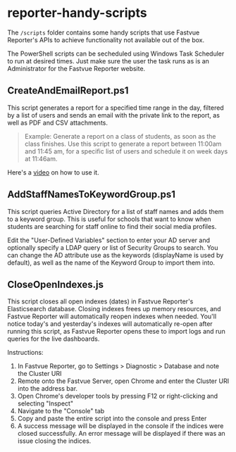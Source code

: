 # reporter-handy-scripts

The `/scripts` folder contains some handy scripts that use Fastvue Reporter's APIs to achieve functionality not available out of the box.

The PowerShell scripts can be secheduled using Windows Task Scheduler to run at desired times. Just make sure the user the task runs as is an Administrator for the Fastvue Reporter website.

## CreateAndEmailReport.ps1

This script generates a report for a specified time range in the day, filtered by a list of users and sends an email with the private link to the report, as well as PDF and CSV attachments.

> Example: Generate a report on a class of students, as soon as the class finishes. Use this script to generate a report between 11:00am and 11:45 am, for a specific list of users and schedule it on week days at 11:46am.

Here's a [video](https://www.loom.com/share/21cfc712542d434d803c0034f6accad3?sid=0937bcde-9ce0-48a0-9669-45a66601cef7) on how to use it.

## AddStaffNamesToKeywordGroup.ps1

This script queries Active Directory for a list of staff names and adds them to a keyword group. This is useful for schools that want to know when students are searching for staff online to find their social media profiles.

Edit the "User-Defined Variables" section to enter your AD server and optionally specify a LDAP query or list of Security Groups to search. You can change the AD attribute use as the keywords (displayName is used by default), as well as the name of the Keyword Group to import them into.

## CloseOpenIndexes.js

This script closes all open indexes (dates) in Fastvue Reporter's Elasticsearch database. Closing indexes frees up memory resources, and Fastvue Reporter will automatically reopen indexes when needed. You'll notice today's and yesterday's indexes will automatically re-open after running this script, as Fastvue Reporter opens these to import logs and run queries for the live dashboards.

Instructions:

1. In Fastvue Reporter, go to Settings > Diagnostic > Database and note the Cluster URI
2. Remote onto the Fastvue Server, open Chrome and enter the Cluster URI into the address bar.
3. Open Chrome's developer tools by pressing F12 or right-clicking and selecting "Inspect"
4. Navigate to the "Console" tab
5. Copy and paste the entire script into the console and press Enter
6. A success message will be displayed in the console if the indices were closed successfully. An error message will be displayed if there was an issue closing the indices.
